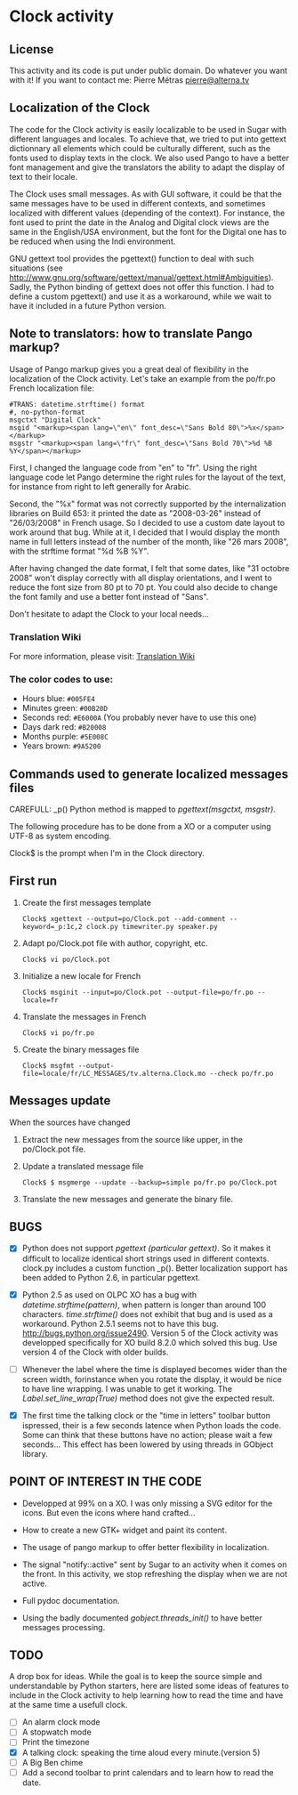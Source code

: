 ﻿# Clock activity

## License
This activity and its code is put under public domain. Do whatever you want with it!
If you want to contact me: Pierre Métras <pierre@alterna.tv>


## Localization of the Clock
The code for the Clock activity is easily localizable to be used in Sugar with different languages and locales. To achieve that, we tried to put into gettext dictionnary all elements which could be culturally different, such as the fonts used to display texts in the clock. We also used Pango to have a better font management and give the translators the ability to adapt the display of text to their locale.

The Clock uses small messages. As with GUI software, it could be that the same messages have to be used in different contexts, and sometimes localized with different values (depending of the context). For instance, the font used to print the date in the Analog and Digital clock views are the same in the English/USA environment, but the font for the Digital one has to be reduced when using the Indi environment.

GNU gettext tool provides the pgettext() function to deal with such situations (see http://www.gnu.org/software/gettext/manual/gettext.html#Ambiguities). Sadly, the Python binding of gettext does not offer this function. I had to define a custom pgettext() and use it as a workaround, while we wait to have it included in a future Python version.


## Note to translators: how to translate Pango markup?
Usage of Pango markup gives you a great deal of flexibility in the localization of the Clock activity. Let's take an example from the po/fr.po French localization file:
```
#TRANS: datetime.strftime() format
#, no-python-format
msgctxt "Digital Clock"
msgid "<markup><span lang=\"en\" font_desc=\"Sans Bold 80\">%x</span></markup>
msgstr "<markup><span lang=\"fr\" font_desc=\"Sans Bold 70\">%d %B %Y</span></markup>
```
First, I changed the language code from "en" to "fr". Using the right language code let Pango determine the right rules for the layout of the text, for instance from right to left generally for Arabic.

Second, the "%x" format was not correctly supported by the internalization libraries on Build 653: it printed the date as "2008-03-26" instead of "26/03/2008" in French usage. So I decided to use a custom date layout to work around that bug. While at it, I decided that I would display the month name in full letters instead of the number of the month, like "26 mars 2008", with the strftime format "%d %B %Y".

After having changed the date format, I felt that some dates, like "31 octobre 2008" won't display correctly with all display orientations, and I went to reduce the font size from 80 pt to 70 pt. You could also decide to change the font family and use a better font instead of "Sans".

Don't hesitate to adapt the Clock to your local needs...

### Translation Wiki
For more information, please visit:
[Translation Wiki](https://github.com/sugarlabs/clock-activity/wiki)


### The color codes to use:
- Hours		blue: `#005FE4`
- Minutes	green: `#00B20D`
- Seconds	red: `#E6000A` (You probably never have to use this one)
- Days		dark red: `#B20008`
- Months	purple: `#5E008C`
- Years		brown: `#9A5200`


## Commands used to generate localized messages files
CAREFULL: _p() Python method is mapped to *pgettext(msgctxt, msgstr)*.

The following procedure has to be done from a XO or a computer using UTF-8 as system encoding.

Clock$ is the prompt when I'm in the Clock directory.

## First run

1. Create the first messages template
    ```
    Clock$ xgettext --output=po/Clock.pot --add-comment --keyword=_p:1c,2 clock.py timewriter.py speaker.py
    ```

2. Adapt po/Clock.pot file with author, copyright, etc.

      ```
      Clock$ vi po/Clock.pot
      ```

3. Initialize a new locale for French

      ```
      Clock$ msginit --input=po/Clock.pot --output-file=po/fr.po --locale=fr
      ```

4. Translate the messages in French

    ```
    Clock$ vi po/fr.po
    ```

5. Create the binary messages file

    ```
    Clock$ msgfmt --output-file=locale/fr/LC_MESSAGES/tv.alterna.Clock.mo --check po/fr.po
    ```

## Messages update
When the sources have changed

1. Extract the new messages from the source like upper, in the po/Clock.pot file.

2. Update a translated message file

    ```
    Clock$ $ msgmerge --update --backup=simple po/fr.po po/Clock.pot
    ```

3. Translate the new messages and generate the binary file.


## BUGS
- [x] Python does not support *pgettext (particular gettext)*. So it makes it difficult to localize identical short strings used in different contexts. clock.py includes a custom function _p(). Better localization support has been added to Python 2.6, in particular pgettext.

- [x] Python 2.5 as used on OLPC XO has a bug with *datetime.strftime(pattern)*, when pattern is longer than around 100 characters. *time.strftime()* does not exhibit that bug and is used as a workaround. Python 2.5.1 seems not to have this bug. http://bugs.python.org/issue2490.
Version 5 of the Clock activity was developped specifically for XO build 8.2.0 which solved this bug. Use version 4 of the Clock with older builds.

- [ ] Whenever the label where the time is displayed becomes wider than the screen width, forinstance when you rotate the display, it would be nice to have line wrapping. I was unable to get it working. The *Label.set_line_wrap(True)* method does not give the expected result.

- [x] The first time the talking clock or the "time in letters" toolbar button ispressed, their is a few seconds latence when Python loads the code. Some can think that these buttons have no action; please wait a few seconds... This effect has been lowered by using threads in GObject library.


## POINT OF INTEREST IN THE CODE
- Developped at 99% on a XO. I was only missing a SVG editor for the icons. But even the icons where hand crafted...

- How to create a new GTK+ widget and paint its content.

- The usage of pango markup to offer better flexibility in localization.

- The signal "notify::active" sent by Sugar to an activity when it comes on the front. In this activity, we stop refreshing the display when we are not active.

- Full pydoc documentation.

- Using the badly documented *gobject.threads_init()* to have better messages processing.


## TODO
A drop box for ideas. While the goal is to keep the source simple and understandable by Python starters, here are listed some ideas of features to include in the Clock activity to help learning how to read the time and have at the same time a usefull clock.

- [ ] An alarm clock mode
- [ ] A stopwatch mode
- [ ] Print the timezone
- [x] A talking clock: speaking the time aloud every minute.(version 5)
- [ ] A Big Ben chime
- [ ] Add a second toolbar to print calendars and to learn how to read the date.
